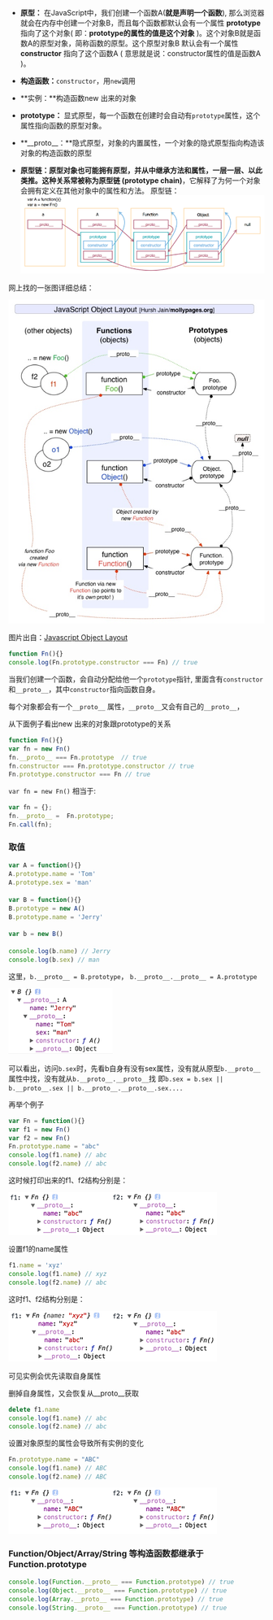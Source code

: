 - **原型：** 在JavaScript中，我们创建一个函数A(**就是声明一个函数**), 那么浏览器就会在内存中创建一个对象B，而且每个函数都默认会有一个属性 **prototype** 指向了这个对象( 即：**prototype的属性的值是这个对象** )。这个对象B就是函数A的原型对象，简称函数的原型。这个原型对象B 默认会有一个属性 **constructor** 指向了这个函数A ( 意思就是说：constructor属性的值是函数A )。
- **构造函数：**`constructor`，用`new`调用
- **实例：**构造函数new 出来的对象


- **prototype：** 显式原型，每一个函数在创建时会自动有`prototype`属性，这个属性指向函数的原型对象。
- **\_\_proto\_\_：**隐式原型，对象的内置属性，一个对象的隐式原型指向构造该对象的构造函数的原型
- **原型链：**原型对象也可能拥有原型，并从中继承方法和属性，一层一层、以此类推。这种关系常被称为**原型链 (prototype chain)**，它解释了为何一个对象会拥有定义在其他对象中的属性和方法。
  原型链：
  ![](https://raw.githubusercontent.com/funyaliga/posts/master/img/prototype_chain.png)



网上找的一张图详细总结： 

![](https://raw.githubusercontent.com/funyaliga/posts/master/img/jsobj.jpg)	

图片出自：[Javascript Object Layout](http://www.mollypages.org/tutorials/js.mp)



```javascript
function Fn(){}
console.log(Fn.prototype.constructor === Fn) // true
```

当我们创建一个函数，会自动分配给他一个`prototype`指针, 里面含有`constructor`和`__proto__`，其中`constructor`指向函数自身。



每个对象都会有一个``__proto__`` 属性，``__proto__``又会有自己的``__proto__``，

从下面例子看出new 出来的对象跟prototype的关系

```javascript
function Fn(){}
var fn = new Fn()
fn.__proto__ === Fn.prototype  // true
fn.constructor === Fn.prototype.constructor // true
Fn.prototype.constructor === Fn // true
```



```var fn = new Fn()``` 相当于:

```javascript
var fn = {};
fn.__proto__ =  Fn.prototype;
Fn.call(fn);
```



### 取值 ###

```javascript
var A = function(){}
A.prototype.name = 'Tom'
A.prototype.sex = 'man'

var B = function(){}
B.prototype = new A()
B.prototype.name = 'Jerry'

var b = new B()

console.log(b.name) // Jerry
console.log(b.sex) // man
```

这里，`b.__proto__ = B.prototype`， `b.__proto__.__proto__ = A.prototype`

![](https://raw.githubusercontent.com/funyaliga/posts/master/img/QQ20171226-113118.png)	

可以看出，访问`b.sex`时，先看b自身有没有sex属性，没有就从原型`b.__proto__`属性中找，没有就从`b.__proto__.__proto__`找
 即`b.sex = b.sex || b.__proto__.sex || b.__proto__.__proto__.sex....`


再举个例子

```javascript
var Fn = function(){}
var f1 = new Fn()
var f2 = new Fn()
Fn.prototype.name = "abc"
console.log(f1.name) // abc
console.log(f2.name) // abc
```

这时候打印出来的f1、f2结构分别是：

![](https://raw.githubusercontent.com/funyaliga/posts/master/img/proto1.png)	

设置f1的name属性

```javascript
f1.name = 'xyz'
console.log(f1.name) // xyz
console.log(f2.name) // abc
```

这时f1、f2结构分别是：

![](https://raw.githubusercontent.com/funyaliga/posts/master/img/proto2.png)	

可见实例会优先读取自身属性

删掉自身属性，又会恢复从\_\_proto\_\_获取

```javascript
delete f1.name
console.log(f1.name) // abc
console.log(f2.name) // abc
```

设置对象原型的属性会导致所有实例的变化

```javascript
Fn.prototype.name = "ABC"
console.log(f1.name) // ABC
console.log(f2.name) // ABC
```

![](https://raw.githubusercontent.com/funyaliga/posts/master/img/proto3.png)	



### Function/Object/Array/String 等构造函数都继承于Function.prototype ###

```javascript
console.log(Function.__proto__ === Function.prototype) // true
console.log(Object.__proto__ === Function.prototype) // true
console.log(Array.__proto__ === Function.prototype) // true
console.log(String.__proto__ === Function.prototype) // true
```

